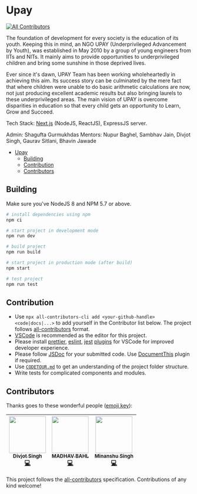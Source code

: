 
# Upay

[![All Contributors](https://img.shields.io/badge/all_contributors-3-orange.svg?style=flat-square)](#contributors)

The foundation of development for every society is the education of its youth. Keeping this in mind, an NGO UPAY (Underprivileged Advancement by Youth), was established in May 2010 by a group of young engineers from IITs and NITs. It mainly aims to provide opportunities to underprivileged children and bring some sunshine in those deprived lives.

Ever since it's dawn, UPAY Team has been working wholeheartedly in achieving this aim. Its success story can be culminated by the mere fact that where children were unable to do basic arithmetic calculations are now, not just producing excellent academic results but also bringing laurels to these underprivileged areas. The main vision of UPAY is overcome disparities in education so that every child gets an opportunity to Learn, Grow and Succeed.

Tech Stack: [Next.js](https://nextjs.org/) (NodeJS, ReactJS), ExpressJS server.

Admin: Shagufta Gurmukhdas
Mentors: Nupur Baghel, Sambhav Jain, Divjot Singh, Gaurav Sitlani, Bhavin Jawade

- [Upay](#upay)
    - [Building](#building)
    - [Contribution](#contribution)
    - [Contributors](#contributors)

## Building

Make sure you've NodeJS 8 and NPM 5.7 or above.

```bash
# install dependencies using npm
npm ci

# start project in development mode
npm run dev

# build project
npm run build

# start project in production mode (after build)
npm start

# test project
npm run test
```


## Contribution

- Use `npx all-contributors-cli add <your-github-handle> <code|docs|...>` to add yourself in the Contributor list below. The project follows [all-contributors](https://github.com/kentcdodds/all-contributors) format.
- [VSCode](https://code.visualstudio.com/) is recommended as the editor for this project.
- Please install [prettier](https://marketplace.visualstudio.com/items?itemName=esbenp.prettier-vscode), [eslint](https://marketplace.visualstudio.com/items?itemName=dbaeumer.vscode-eslint), [jest](https://marketplace.visualstudio.com/items?itemName=Orta.vscode-jest) [plugins](https://marketplace.visualstudio.com/) for VSCode for improved developer experience.
- Please follow [JSDoc](http://usejsdoc.org/) for your submitted code. Use [DocumentThis](https://marketplace.visualstudio.com/items?itemName=joelday.docthis) plugin if required.
- Use [`CODETOUR.md`](CODETOUR.md) to get an understanding of the project folder structure.
- Write tests for complicated components and modules.

## Contributors

Thanks goes to these wonderful people ([emoji key](https://github.com/kentcdodds/all-contributors#emoji-key)):

<!-- ALL-CONTRIBUTORS-LIST:START - Do not remove or modify this section -->
<!-- prettier-ignore -->
| [<img src="https://avatars3.githubusercontent.com/u/6177621?v=4" width="100px;"/><br /><sub><b>Divjot Singh</b></sub>](http://bogas04.github.io)<br />[💻](https://github.com/GirlScriptSummerOfCode/Upay/commits?author=bogas04 "Code") | [<img src="https://avatars2.githubusercontent.com/u/26179770?v=4" width="100px;"/><br /><sub><b>MADHAV BAHL</b></sub>](http://madhavbahl.tech/)<br />[💻](https://github.com/GirlScriptSummerOfCode/Upay/commits?author=MadhavBahlMD "Code") | [<img src="https://avatars2.githubusercontent.com/u/21311242?v=4" width="100px;"/><br /><sub><b>Minanshu Singh</b></sub>](https://github.com/kryptokinght)<br />[💻](https://github.com/GirlScriptSummerOfCode/Upay/commits?author=kryptokinght "Code") |
| :---: | :---: | :---: |
<!-- ALL-CONTRIBUTORS-LIST:END -->

This project follows the [all-contributors](https://github.com/kentcdodds/all-contributors) specification. Contributions of any kind welcome!
